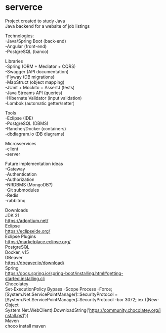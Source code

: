 # serverce
Project created to study Java  
Java backend for a website of job listings  

Technologies:  
-Java/Spring Boot (back-end)  
-Angular (front-end)  
-PostgreSQL (banco)  

Libraries  
-Spring (ORM + Mediator + CQRS)  
-Swagger (API documentation)  
-Flyway (DB migrations)  
-MapStruct (object mapping)  
-JUnit + Mockito + AssertJ (tests)  
-Java Streams API (queries)  
-Hibernate Validator (input validation)  
-Lombok (automatic getter/setter)  

Tools  
-Eclipse (IDE)  
-PostgreSQL (DBMS)  
-Rancher/Docker (containers)  
-dbdiagram.io (DB diagrams)  

Microsservices  
-client  
-server  

Future implementation ideas  
-Gateway  
-Authentication  
-Authorization  
-NRDBMS (MongoDB?)  
-Git submodules  
-Redis  
-rabbitmq  

Downloads  
JDK 21  
https://adoptium.net/  
Eclipse  
https://eclipseide.org/  
Eclipse Plugins  
https://marketplace.eclipse.org/  
PostgreSQL  
Docker, v15  
DBeaver  
https://dbeaver.io/download/  
Spring  
https://docs.spring.io/spring-boot/installing.html#getting-started.installing.cli  
Chocolatey  
Set-ExecutionPolicy Bypass -Scope Process -Force; [System.Net.ServicePointManager]::SecurityProtocol = [System.Net.ServicePointManager]::SecurityProtocol -bor 3072; iex ((New-Object System.Net.WebClient).DownloadString('https://community.chocolatey.org/install.ps1'))  
Maven  
choco install maven  
